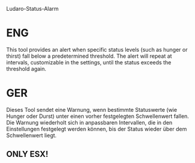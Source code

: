 Ludaro-Status-Alarm
# ENG
This tool provides an alert when specific status levels (such as hunger or thirst) fall below a predetermined threshold. The alert will repeat at intervals, customizable in the settings, until the status exceeds the threshold again.

# GER
Dieses Tool sendet eine Warnung, wenn bestimmte Statuswerte (wie Hunger oder Durst) unter einen vorher festgelegten Schwellenwert fallen. Die Warnung wiederholt sich in anpassbaren Intervallen, die in den Einstellungen festgelegt werden können, bis der Status wieder über dem Schwellenwert liegt.

## ONLY ESX! ##
